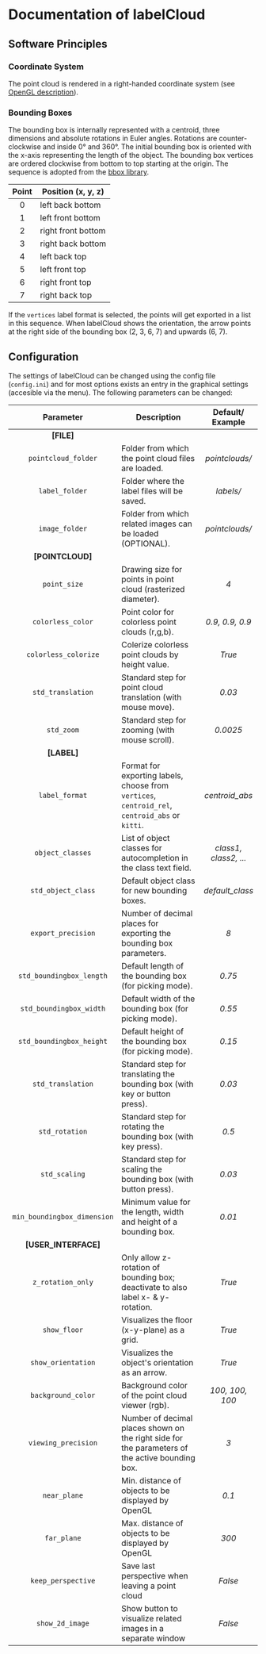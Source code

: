 # Documentation of labelCloud

## Software Principles

### Coordinate System

The point cloud is rendered in a right-handed coordinate system (see [OpenGL description](https://learnopengl.com/Getting-started/Coordinate-Systems)).

### Bounding Boxes

The bounding box is internally represented with a centroid, three dimensions and absolute rotations in Euler angles.
Rotations are counter-clockwise and inside 0° and 360°.
The initial bounding box is oriented with the x-axis representing the length of the object.
The bounding box vertices are ordered clockwise from bottom to top starting at the origin.
The sequence is adopted from the [bbox library](https://varunagrawal.github.io/bbox/bbox.html#module-bbox.bbox3d).

| Point | Position (x, y, z) |
| :---: | ------------------ |
|   0   | left back bottom   |
|   1   | left front bottom  |
|   2   | right front bottom |
|   3   | right back bottom  |
|   4   | left back top      |
|   5   | left front top     |
|   6   | right front top    |
|   7   | right back top     |

If the `vertices` label format is selected, the points will get exported in a list in this sequence.
When labelCloud shows the orientation, the arrow points at the right side of the bounding box (2, 3, 6, 7) and upwards (6, 7).

## Configuration

The settings of labelCloud can be changed using the config file (`config.ini`) and for most options exists an entry in the graphical settings (accesible via the menu).
The following parameters can be changed:

|          Parameter          | Description                                                                                     |   Default/ Example    |
| :-------------------------: | ----------------------------------------------------------------------------------------------- | :-------------------: |
|         **[FILE]**          |
|     `pointcloud_folder`     | Folder from which the point cloud files are loaded.                                             |    *pointclouds/*     |
|       `label_folder`        | Folder where the label files will be saved.                                                     |       *labels/*       |
|       `image_folder`        | Folder from which related images can be loaded (OPTIONAL).                                      |    *pointclouds/*     |
|      **[POINTCLOUD]**       |
|        `point_size`         | Drawing size for points in point cloud (rasterized diameter).                                   |          *4*          |
|      `colorless_color`      | Point color for colorless point clouds (r,g,b).                                                 |    *0.9, 0.9, 0.9*    |
|    `colorless_colorize`     | Colerize colorless point clouds by height value.                                                |        *True*         |
|      `std_translation`      | Standard step for point cloud translation (with mouse move).                                    |        *0.03*         |
|         `std_zoom`          | Standard step for zooming (with mouse scroll).                                                  |       *0.0025*        |
|         **[LABEL]**         |
|       `label_format`        | Format for exporting labels, choose from `vertices`, `centroid_rel`, `centroid_abs` or `kitti`. |    *centroid_abs*     |
|      `object_classes`       | List of object classes for autocompletion in the class text field.                              | *class1, class2, ...* |
|     `std_object_class`      | Default object class for new bounding boxes.                                                    |    *default_class*    |
|     `export_precision`      | Number of decimal places for exporting the bounding box parameters.                             |          *8*          |
|  `std_boundingbox_length`   | Default length of the bounding box (for picking mode).                                          |        *0.75*         |
|   `std_boundingbox_width`   | Default width of the bounding box (for picking mode).                                           |        *0.55*         |
|  `std_boundingbox_height`   | Default height of the bounding box (for picking mode).                                          |        *0.15*         |
|      `std_translation`      | Standard step for translating the bounding box (with key or button press).                      |        *0.03*         |
|       `std_rotation`        | Standard step for rotating the bounding box (with key press).                                   |         *0.5*         |
|        `std_scaling`        | Standard step for scaling the bounding box (with button press).                                 |        *0.03*         |
| `min_boundingbox_dimension` | Minimum value for the length, width and height of a bounding box.                               |        *0.01*         |
|    **[USER_INTERFACE]**     |
|      `z_rotation_only`      | Only allow z-rotation of bounding box; deactivate to also label x- & y-rotation.                |        *True*         |
|        `show_floor`         | Visualizes the floor (x-y-plane) as a grid.                                                     |        *True*         |
|     `show_orientation`      | Visualizes the object's orientation as an arrow.                                                |        *True*         |
|     `background_color`      | Background color of the point cloud viewer (rgb).                                               |    *100, 100, 100*    |
|     `viewing_precision`     | Number of decimal places shown on the right side for the parameters of the active bounding box. |          *3*          |
|        `near_plane`         | Min. distance of objects to be displayed by OpenGL                                              |         *0.1*         |
|         `far_plane`         | Max. distance of objects to be displayed by OpenGL                                              |         *300*         |
|     `keep_perspective`      | Save last perspective when leaving a point cloud                                                |        *False*        |
|       `show_2d_image`       | Show button to visualize related images in a separate window                                    |        *False*        |
